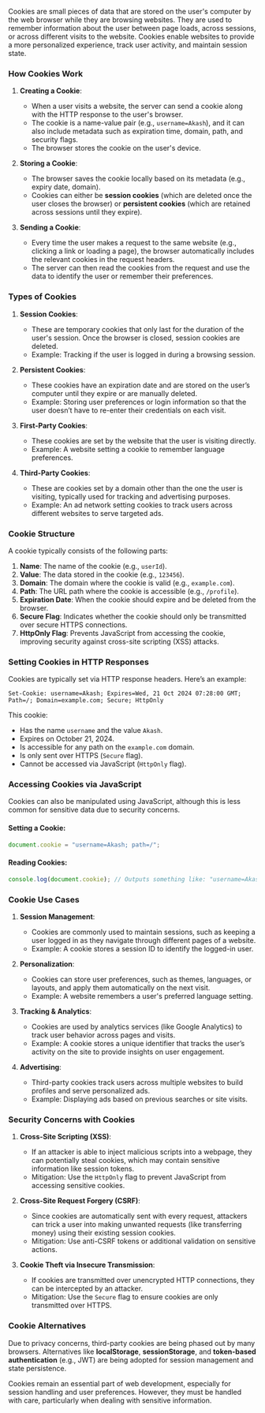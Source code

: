 Cookies are small pieces of data that are stored on the user's computer by the web browser while they are browsing websites. They are used to remember information about the user between page loads, across sessions, or across different visits to the website. Cookies enable websites to provide a more personalized experience, track user activity, and maintain session state.

### How Cookies Work

1. **Creating a Cookie**: 
   - When a user visits a website, the server can send a cookie along with the HTTP response to the user's browser.
   - The cookie is a name-value pair (e.g., `username=Akash`), and it can also include metadata such as expiration time, domain, path, and security flags.
   - The browser stores the cookie on the user's device.

2. **Storing a Cookie**: 
   - The browser saves the cookie locally based on its metadata (e.g., expiry date, domain).
   - Cookies can either be **session cookies** (which are deleted once the user closes the browser) or **persistent cookies** (which are retained across sessions until they expire).

3. **Sending a Cookie**:
   - Every time the user makes a request to the same website (e.g., clicking a link or loading a page), the browser automatically includes the relevant cookies in the request headers.
   - The server can then read the cookies from the request and use the data to identify the user or remember their preferences.

### Types of Cookies

1. **Session Cookies**: 
   - These are temporary cookies that only last for the duration of the user's session. Once the browser is closed, session cookies are deleted.
   - Example: Tracking if the user is logged in during a browsing session.

2. **Persistent Cookies**:
   - These cookies have an expiration date and are stored on the user’s computer until they expire or are manually deleted.
   - Example: Storing user preferences or login information so that the user doesn’t have to re-enter their credentials on each visit.

3. **First-Party Cookies**:
   - These cookies are set by the website that the user is visiting directly.
   - Example: A website setting a cookie to remember language preferences.

4. **Third-Party Cookies**:
   - These are cookies set by a domain other than the one the user is visiting, typically used for tracking and advertising purposes.
   - Example: An ad network setting cookies to track users across different websites to serve targeted ads.

### Cookie Structure
A cookie typically consists of the following parts:

1. **Name**: The name of the cookie (e.g., `userId`).
2. **Value**: The data stored in the cookie (e.g., `123456`).
3. **Domain**: The domain where the cookie is valid (e.g., `example.com`).
4. **Path**: The URL path where the cookie is accessible (e.g., `/profile`).
5. **Expiration Date**: When the cookie should expire and be deleted from the browser.
6. **Secure Flag**: Indicates whether the cookie should only be transmitted over secure HTTPS connections.
7. **HttpOnly Flag**: Prevents JavaScript from accessing the cookie, improving security against cross-site scripting (XSS) attacks.

### Setting Cookies in HTTP Responses
Cookies are typically set via HTTP response headers. Here’s an example:

```
Set-Cookie: username=Akash; Expires=Wed, 21 Oct 2024 07:28:00 GMT; Path=/; Domain=example.com; Secure; HttpOnly
```

This cookie:
- Has the name `username` and the value `Akash`.
- Expires on October 21, 2024.
- Is accessible for any path on the `example.com` domain.
- Is only sent over HTTPS (`Secure` flag).
- Cannot be accessed via JavaScript (`HttpOnly` flag).

### Accessing Cookies via JavaScript
Cookies can also be manipulated using JavaScript, although this is less common for sensitive data due to security concerns.

#### Setting a Cookie:
```javascript
document.cookie = "username=Akash; path=/";
```

#### Reading Cookies:
```javascript
console.log(document.cookie); // Outputs something like: "username=Akash; sessionId=xyz123"
```

### Cookie Use Cases

1. **Session Management**: 
   - Cookies are commonly used to maintain sessions, such as keeping a user logged in as they navigate through different pages of a website.
   - Example: A cookie stores a session ID to identify the logged-in user.

2. **Personalization**:
   - Cookies can store user preferences, such as themes, languages, or layouts, and apply them automatically on the next visit.
   - Example: A website remembers a user's preferred language setting.

3. **Tracking & Analytics**:
   - Cookies are used by analytics services (like Google Analytics) to track user behavior across pages and visits.
   - Example: A cookie stores a unique identifier that tracks the user’s activity on the site to provide insights on user engagement.

4. **Advertising**:
   - Third-party cookies track users across multiple websites to build profiles and serve personalized ads.
   - Example: Displaying ads based on previous searches or site visits.

### Security Concerns with Cookies

1. **Cross-Site Scripting (XSS)**:
   - If an attacker is able to inject malicious scripts into a webpage, they can potentially steal cookies, which may contain sensitive information like session tokens.
   - Mitigation: Use the `HttpOnly` flag to prevent JavaScript from accessing sensitive cookies.

2. **Cross-Site Request Forgery (CSRF)**:
   - Since cookies are automatically sent with every request, attackers can trick a user into making unwanted requests (like transferring money) using their existing session cookies.
   - Mitigation: Use anti-CSRF tokens or additional validation on sensitive actions.

3. **Cookie Theft via Insecure Transmission**:
   - If cookies are transmitted over unencrypted HTTP connections, they can be intercepted by an attacker.
   - Mitigation: Use the `Secure` flag to ensure cookies are only transmitted over HTTPS.

### Cookie Alternatives
Due to privacy concerns, third-party cookies are being phased out by many browsers. Alternatives like **localStorage**, **sessionStorage**, and **token-based authentication** (e.g., JWT) are being adopted for session management and state persistence.

Cookies remain an essential part of web development, especially for session handling and user preferences. However, they must be handled with care, particularly when dealing with sensitive information.


